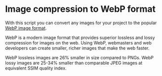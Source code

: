 # Image compression to WebP format

With this script you can convert any images for your project to the popular [WebP image format](https://developers.google.com/speed/webp).

WebP is a modern image format that provides superior lossless and lossy compression for images on the web. Using WebP, webmasters and web developers can create smaller, richer images that make the web faster.

WebP lossless images are 26% smaller in size compared to PNGs. WebP lossy images are 25-34% smaller than comparable JPEG images at equivalent SSIM quality index.
